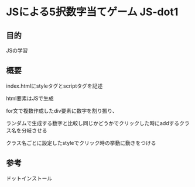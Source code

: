# JSによる5択数字当てゲーム JS-dot1

## 目的
JSの学習

## 概要
index.htmlにstyleタグとscriptタグを記述

html要素はJSで生成

for文で複数作成したdiv要素に数字を割り振り、

ランダムで生成する数字と比較し同じかどうかでクリックした時にaddするクラス名を分岐させる

クラス名ごとに設定したstyleでクリック時の挙動に動きをつける

## 参考
ドットインストール

